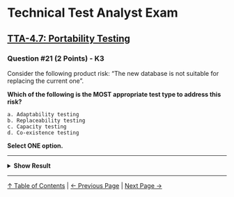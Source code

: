 # Technical Test Analyst Exam

## [TTA-4.7: Portability Testing](../4-quality-characteristics-for-technical-testing/4.7-portability-testing.md)

### Question #21 (2 Points) - K3

Consider the following product risk: “The new database is not suitable for replacing the current one”.

**Which of the following is the MOST appropriate test type to address this risk?**

    a. Adaptability testing
    b. Replaceability testing
    c. Capacity testing
    d. Co-existence testing

**Select ONE option.**

---

<details>
<summary><strong>Show Result</strong></summary>

#### Correct Answer: b

    a. Is not correct. Adaptability testing checks whether a given application can function correctly in all intended target environments
    b. Is correct. Replaceability testing focuses on the ability of software components (such as databases) to replace existing components
    c. Is not correct. Capacity testing relates to exercising the maximum limits of a system
    d. Is not correct. Co-existence testing considers the degree to which a test item can function satisfactorily alongside other independent products in a shared environment

</details>

---

[↑ Table of Contents](../../README.md#table-of-contents) | [← Previous Page](question-20.md) | [Next Page →](question-22.md)
